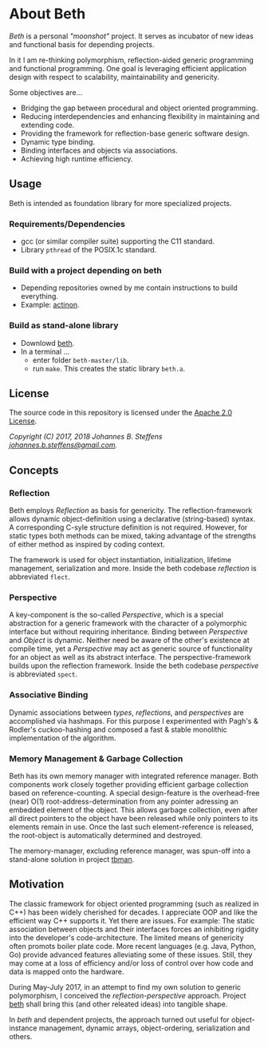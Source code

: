 # About Beth

*Beth* is a personal *"moonshot"* project. It serves as incubator of new ideas and functional basis for depending projects.

In it I am re-thinking polymorphism, reflection-aided generic programming and functional programming. One goal is leveraging efficient application design with respect to scalability, maintainability and genericity.

Some objectives are...
   * Bridging the gap between procedural and object oriented programming.
   * Reducing interdependencies and enhancing flexibility in maintaining and extending code.
   * Providing the framework for reflection-base generic software design.
   * Dynamic type binding.
   * Binding interfaces and objects via associations.
   * Achieving high runtime efficiency.

## Usage
Beth is intended as foundation library for more specialized projects. 

### Requirements/Dependencies
   * gcc (or similar compiler suite) supporting the C11 standard.
   * Library `pthread` of the POSIX.1c standard.

### Build with a project depending on beth
   * Depending repositories owned by me contain instructions to build everything.
   * Example: [actinon](https://github.com/johsteffens/actinon).
    
### Build as stand-alone library
   * Downlowd [beth](https://github.com/johsteffens/beth).
   * In a terminal ...
      * enter folder `beth-master/lib`.
      * run `make`. This creates the static library `beth.a`.
      
## License

The source code in this repository is licensed under the [Apache 2.0 License](https://github.com/johsteffens/beth/blob/master/LICENSE). 

*Copyright (C) 2017, 2018 Johannes B. Steffens johannes.b.steffens@gmail.com.*

## Concepts

### Reflection
Beth employs *Reflection* as basis for genericity. The reflection-framework allows dynamic object-definition using a declarative (string-based) syntax. A corresponding C-syle structure definition is not required. However, for static types both methods can be mixed, taking advantage of the strengths of either method as inspired by coding context.

The framework is used for object instantiation, initialization, lifetime management, serialization and more. Inside the beth codebase *reflection* is abbreviated `flect`.

### Perspective
A key-component is the so-called *Perspective*, which is a special abstraction for a generic framework with the character of a polymorphic interface but without requiring inheritance. Binding between *Perspective* and *Object* is dynamic. Neither need be aware of the other's existence at compile time, yet a *Perspective* may act as generic source of functionality for an object as well as its abstract interface. The perspective-framework builds upon the reflection framework. Inside the beth codebase *perspective* is abbreviated `spect`.

### Associative Binding
Dynamic associations between *types*, *reflections*, and *perspectives* are accomplished via hashmaps. For this purpose I experimented with Pagh's & Rodler's cuckoo-hashing and composed a fast & stable monolithic implementation of the algorithm.

### Memory Management & Garbage Collection
Beth has its own memory manager with integrated reference manager. Both components work closely together providing efficient garbage collection based on reference-counting. A special design-feature is the overhead-free (near) O(1) root-address-determination from any pointer adressing an embedded element of the object. This allows garbage collection, even after all direct pointers to the object have been released while only pointers to its elements remain in use. Once the last such element-reference is released, the root-object is automatically determined and destroyed.

The memory-manager, excluding reference manager, was spun-off into a stand-alone solution in project [tbman](https://github.com/johsteffens/tbman).

## Motivation
The classic framework for object oriented programming (such as realized in C++) has been widely cherished for decades. I appreciate OOP and like the efficient way C++ supports it. Yet there are issues. For example: The static association between objects and their interfaces forces an inhibiting rigidity into the developer's code-architecture. The limited means of genericity often promots boiler plate code. More recent languages (e.g. Java, Python, Go) provide advanced features alleviating some of these issues. Still, they may come at a loss of efficiency and/or loss of control over how code and data is mapped onto the hardware.

During May-July 2017, in an attempt to find my own solution to generic polymorphism, I conceived the *reflection-perspective* approach. Project [beth](https://github.com/johsteffens/beth) shall bring this (and other releated ideas) into tangible shape.

In *beth* and dependent projects, the approach turned out useful for object-instance management, dynamic arrays, object-ordering, serialization and others.

